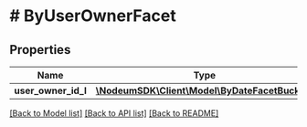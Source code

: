 # # ByUserOwnerFacet

## Properties

Name | Type | Description | Notes
------------ | ------------- | ------------- | -------------
**user_owner_id_l** | [**\NodeumSDK\Client\Model\ByDateFacetBuckets**](ByDateFacetBuckets.md) |  | [optional] 

[[Back to Model list]](../../README.md#documentation-for-models) [[Back to API list]](../../README.md#documentation-for-api-endpoints) [[Back to README]](../../README.md)


